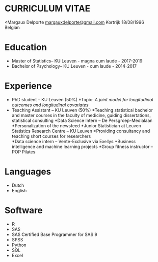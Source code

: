 # CURRICULUM VITAE 

<Margaux Delporte
margauxdelporte@gmail.com
Kortrijk 18/08/1996
Belgian

# Education

* Master of Statistics– KU Leuven - magna cum laude - 2017-2019
* Bachelor of Psychology– KU Leuven - cum laude - 2014-2017

# Experience
* PhD student – KU Leuven (50%)
 *Topic:  _A joint model for longitudinal outcomes and longitudinal covariates_ 
* Teaching Assistant – KU Leuven (50%)
 *Teaching statistical bachelor and master courses in the faculty of medicine, guiding dissertations, statistical consulting
*Data Science Intern – De Persgroep-Medialaan 
 *Personalization of the newsfeed 
*Junior Statistician at Leuven Statistics Research Centre – KU Leuven
 *Providing consultancy and teaching short courses for researchers  
*Data science intern – Vente-Exclusive via Exellys
 *Business intelligence and machine learning projects
*Group fitness instructor – POP Pilates

# Languages
* Dutch
* English

# Software
*	R
*	SAS 
 * SAS Certified Base Programmer for SAS 9
* SPSS
* Python
* SQL
* Excel
 
